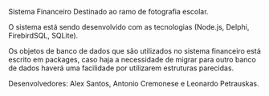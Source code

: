 Sistema Financeiro Destinado ao ramo de fotografia escolar.

O sistema está sendo desenvolvido com as tecnologias (Node.js, Delphi, FirebirdSQL, SQLite).

Os objetos de banco de dados que são utilizados no sistema financeiro está escrito em packages,
caso haja a necessidade de migrar para outro banco de dados haverá uma facilidade por
utilizarem estruturas parecidas.

Desenvolvedores:
Alex Santos, Antonio Cremonese e Leonardo Petrauskas.